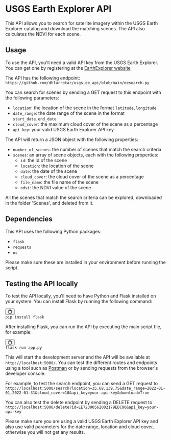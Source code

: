 <h1>USGS Earth Explorer API</h1><p>This API allows you to search for satellite imagery within the USGS Earth Explorer catalog and download the matching scenes. The API also calculates the NDVI for each scene.</p><h2>Usage</h2><p>To use the API, you'll need a valid API key from the USGS Earth Explorer. You can get one by registering at the <a href="https://ers.cr.usgs.gov/register/" target="_new">EarthExplorer website</a></p><p>The API has the following endpoint:
<code>https://github.com/dhlarrotar/usgs_ee_api/blob/main/eesearch.py</code></p><p>You can search for scenes by sending a GET request to this endpoint with the following parameters:</p><ul><li><code>location</code>: the location of the scene in the format <code>latitude,longitude</code></li><li><code>date_range</code>: the date range of the scene in the format <code>start_date,end_date</code></li><li><code>cloud_cover</code>: the maximum cloud cover of the scene as a percentage</li><li><code>api_key</code>: your valid USGS Earth Explorer API key</li></ul><p>The API will return a JSON object with the following properties:</p><ul><li><code>number_of_scenes</code>: the number of scenes that match the search criteria</li><li><code>scenes</code>: an array of scene objects, each with the following properties:<ul><li><code>id</code>: the id of the scene</li><li><code>location</code>: the location of the scene</li><li><code>date</code>: the date of the scene</li><li><code>cloud_cover</code>: the cloud cover of the scene as a percentage</li><li><code>file_name</code>: the file name of the scene</li><li><code>ndvi</code>: the NDVI value of the scene</li></ul></li></ul><p>All the scenes that match the search criteria can be explored, downloaded in the folder 'Scenes', and deleted from it.</p><h2>Dependencies</h2><p>This API uses the following Python packages:</p><ul><li><code>flask</code></li><li><code>requests</code></li><li><code>os</code></li></ul><p>Please make sure these are installed in your environment before running the script.</p>
<div class="relative flex w-[calc(100%-50px)] md:flex-col lg:w-[calc(100%-115px)]"><div class="flex flex-grow flex-col gap-3"><div class="min-h-[20px] flex flex-col items-start gap-4 whitespace-pre-wrap"><h2>Testing the API locally</h2><p>To test the API locally, you'll need to have Python and Flask installed on your system.
You can install Flask by running the following command:</p><pre><div class="bg-black mb-4 rounded-md"><div class="flex items-center relative text-gray-200 bg-gray-800 px-4 py-2 text-xs font-sans"><button class="flex ml-auto gap-2"><svg stroke="currentColor" fill="none" stroke-width="2" viewBox="0 0 24 24" stroke-linecap="round" stroke-linejoin="round" class="h-4 w-4" height="1em" width="1em" xmlns="http://www.w3.org/2000/svg"><path d="M16 4h2a2 2 0 0 1 2 2v14a2 2 0 0 1-2 2H6a2 2 0 0 1-2-2V6a2 2 0 0 1 2-2h2"></path><rect x="8" y="2" width="8" height="4" rx="1" ry="1"></rect></svg></button></div><div class="p-4 overflow-y-auto"><code class="!whitespace-pre-wrap hljs">pip install flask
</code></div></div></pre><p>After installing Flask, you can run the API by executing the main script file, for example:</p><pre><div class="bg-black mb-4 rounded-md"><div class="flex items-center relative text-gray-200 bg-gray-800 px-4 py-2 text-xs font-sans"><button class="flex ml-auto gap-2"><svg stroke="currentColor" fill="none" stroke-width="2" viewBox="0 0 24 24" stroke-linecap="round" stroke-linejoin="round" class="h-4 w-4" height="1em" width="1em" xmlns="http://www.w3.org/2000/svg"><path d="M16 4h2a2 2 0 0 1 2 2v14a2 2 0 0 1-2 2H6a2 2 0 0 1-2-2V6a2 2 0 0 1 2-2h2"></path><rect x="8" y="2" width="8" height="4" rx="1" ry="1"></rect></svg></button></div><div class="p-4 overflow-y-auto"><code class="!whitespace-pre-wrap hljs">flask run app.py
</code></div></div></pre><p>This will start the development server and the API will be available at <code>http://localhost:5000/</code>. You can test the different routes and endpoints using a tool such as <a href="https://www.postman.com/" target="_new">Postman</a> or by sending requests from the browser's developer console.</p><p>For example, to test the search endpoint, you can send a GET request to <code>http://localhost:5000/search?location=35.68,139.75&amp;date_range=2022-01-01,2022-01-31&amp;cloud_cover=10&amp;api_key=your-api-key&amp;download=True</code></p><p>You can also test the delete endpoint by sending a DELETE request to <code>http://localhost:5000/delete?id=LE72300562002179EDC00&amp;api_key=your-api-key</code></p><p>Please make sure you are using a valid USGS Earth Explorer API key and also use valid parameters for the date range, location and cloud cover, otherwise you will not get any results.</p></div></div></div>
